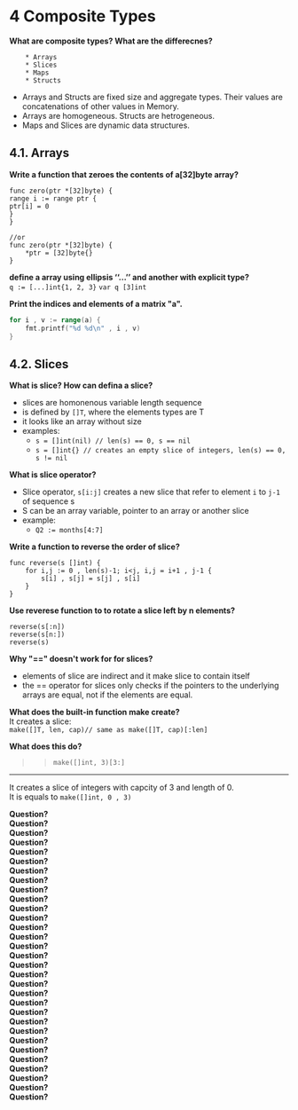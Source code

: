 # 4 Composite Types

**What are composite types? What are the differecnes?**

```list
    * Arrays
    * Slices
    * Maps
    * Structs
```

* Arrays and Structs are fixed size and aggregate types. Their values are concatenations of other values in Memory.
* Arrays are homogeneous. Structs are hetrogeneous.
* Maps and Slices are dynamic data structures.

## 4.1. Arrays

**Write a function that zeroes the contents of a[32]byte array?**

```golang
func zero(ptr *[32]byte) {
range i := range ptr {
ptr[i] = 0
}
}

//or
func zero(ptr *[32]byte) {
    *ptr = [32]byte{}
}
```

**define a array using ellipsis ‘‘...’’ and another with explicit type?**  
```q := [...]int{1, 2, 3}```
```var q [3]int```

**Print the indices and elements of a matrix "a".**  

```go
for i , v := range(a) {
    fmt.printf("%d %d\n" , i , v)
}
 ```

## 4.2. Slices

**What is slice? How can defina a slice?**

* slices are homonenous variable length sequence
* is defined by  `[]T`, where the elements types are T
* it looks like an array without size
* examples:
  * `s = []int(nil) // len(s) == 0, s == nil`
  * `s = []int{} // creates an empty slice of integers, len(s) == 0, s != nil`

**What is slice operator?**

* Slice operator, `s[i:j]` creates a new slice that refer to element `i` to `j-1` of sequence s
* S can be an array variable, pointer to an array or another slice
* example:
  * `Q2 := months[4:7]`

**Write a function to reverse the order of slice?**

```golang
func reverse(s []int) {
    for i,j := 0 , len(s)-1; i<j, i,j = i+1 , j-1 {
        s[i] , s[j] = s[j] , s[i]
    }
}
```

**Use reverese function to to rotate a slice left by n elements?**

```golang
reverse(s[:n])
reverse(s[n:])
reverse(s)
```

**Why "==" doesn't work for for slices?**

* elements of slice are indirect and it make slice to contain itself
* the == operator for slices only checks if the pointers to the underlying arrays are equal, not if the elements are equal.

**What does the built-in function make create?**  
It creates a slice:  
```make([]T, len, cap)// same as make([]T, cap)[:len]```

**What does this do?**  
>> `make([]int, 3)[3:]`

---
It creates a slice of integers with capcity of 3 and length of 0.  
It is equals to `make([]int, 0 , 3)`


**Question?**  
**Question?**  
**Question?**  
**Question?**  
**Question?**  
**Question?**  
**Question?**  
**Question?**  
**Question?**  
**Question?**  
**Question?**  
**Question?**  
**Question?**  
**Question?**  
**Question?**  
**Question?**  
**Question?**  
**Question?**  
**Question?**  
**Question?**  
**Question?**  
**Question?**  
**Question?**  
**Question?**  
**Question?**  
**Question?**  
**Question?**  
**Question?**  
**Question?**  
**Question?**  
**Question?**